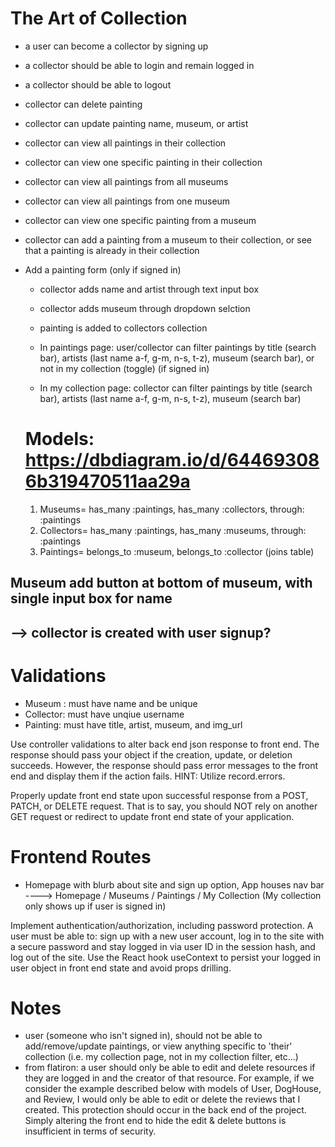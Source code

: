 
  # The Art of Collection
  
  - a user can become a collector by signing up
  - a collector should be able to login and remain logged in
  - a collector should be able to logout


  - collector can delete painting
  - collector can update painting name, museum, or artist

  - collector can view all paintings in their collection
  - collector can view one specific painting in their collection

  - collector can view all paintings from all museums
  - collector can view all paintings from one museum
  - collector can view one specific painting from a museum

  - collector can add a painting from a museum to their collection, or see that a painting is already in their collection

- Add a painting form (only if signed in)
  - collector adds name and artist through text input box
  - collector adds museum through dropdown selction
  - painting is added to collectors collection

  - In paintings page: user/collector can filter paintings by title (search bar), artists (last name a-f, g-m, n-s, t-z), museum (search bar), or not in my collection (toggle) (if signed in)

  - In my collection page: collector  can filter paintings by title (search bar), artists (last name a-f, g-m, n-s, t-z), museum (search bar)

  # Models: https://dbdiagram.io/d/644693086b319470511aa29a
  1. Museums= has_many :paintings, has_many :collectors, through: :paintings
  2. Collectors= has_many :paintings, has_many :museums, through: :paintings
  3. Paintings= belongs_to :museum, belongs_to :collector (joins table)


## Museum add button at bottom of museum, with single input box for name
## --> collector is created with user signup?

# Validations
- Museum : must have name and be unique
- Collector: must have unqiue username
- Painting: must have title, artist, museum, and img_url

Use controller validations to alter back end json response to front end. The response should pass your object if the creation, update, or deletion succeeds. However, the response should pass error messages to the front end and display them if the action fails. HINT: Utilize record.errors.

Properly update front end state upon successful response from a POST, PATCH, or DELETE request. That is to say, you should NOT rely on another GET request or redirect to update front end state of your application.

# Frontend Routes
 - Homepage with blurb about site and sign up option, App houses nav bar ----> Homepage / Museums / Paintings / My Collection (My collection only shows up if user is signed in)

Implement authentication/authorization, including password protection. A user must be able to:
sign up with a new user account,
log in to the site with a secure password and stay logged in via user ID in the session hash, and
log out of the site.
Use the React hook useContext to persist your logged in user object in front end state and avoid props drilling.

# Notes

- user (someone who isn't signed in), should not be able to add/remove/update paintings, or view anything specific to 'their' collection (i.e. my collection page, not in my collection filter, etc...)
- from flatiron: a user should only be able to edit and delete resources if they are logged in and the creator of that resource. For example, if we consider the example described below with models of User, DogHouse, and Review, I would only be able to edit or delete the reviews that I created. This protection should occur in the back end of the project. Simply altering the front end to hide the edit & delete buttons is insufficient in terms of security.